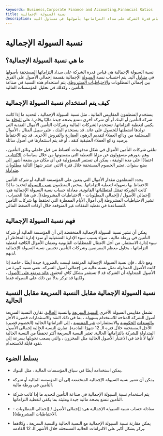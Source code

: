 ```yaml
---
keywords: Business,Corporate Finance and Accounting,Financial Ratios
title: نسبة السيولة الإجمالية
description: نسبة السيولة الإجمالية هي قياس قدرة الشركة على سداد التزاماتها بأصولها في متناول اليد.
---
```


# نسبة السيولة الإجمالية
## ما هي نسبة السيولة الإجمالية؟

نسبة السيولة الإجمالية هي قياس قدرة الشركة على سداد [التزاماتها المستحقة](/liability) بأصولها في [متناول](/asset) اليد. يتم احتساب نسبة [السيولة](/liquidity) الإجمالية بقسمة إجمالي الأصول على الفرق بين إجمالي المطلوبات [والاحتياطيات المشروطة](/conditional-reserves). يتم استخدام هذه النسبة في صناعة التأمين ، وكذلك في تحليل المؤسسات المالية.

## كيف يتم استخدام نسبة السيولة الإجمالية

يستخدم المنظمون المقاييس المالية ، مثل نسبة السيولة الإجمالية ، لتحديد ما إذا كانت شركة التأمين أو البنك أو أي شركة أخرى تتمتع بصحة جيدة ماليًا وقادرة على [الوفاء](/solvency) بما يكفي لتغطية التزاماتها. تستخدم الشركات المالية وشركات التأمين الأموال النقدية التي تولدها أنشطتها للحصول على عائد. قد يستخدم البنك ، على سبيل المثال ، الأموال المستلمة من ودائع العملاء لتقديم [الرهون العقارية](/mortgage) والقروض الأخرى. قد يتم الاحتفاظ برصيد ودائع العملاء المتبقية كنقد ، أو قد يتم استثمارها في أصول سائلة.

تتلقى شركات التأمين الأموال في شكل مدفوعات أقساط من قبل حاملي وثائق التأمين ، وهم بدورهم مسؤولون عن مزايا التغطية التي يضمنونها من خلال سياسات [الاكتتاب .](/underwriting) اعتمادًا على مدة الوثيقة ، يمكن أن تستمر المسؤولية في أي مكان من بضعة أشهر إلى بضع سنوات. تعتبر الخصوم المستحقة خلال فترة الاثني عشر شهرًا التالية [مطلوبات متداولة](/currentliabilities).

يحدد المنظمون مقدار الأموال التي يتعين على المؤسسة المالية أو شركة التأمين الاحتفاظ بها بسهولة لتغطية التزاماتها. يفحص المنظمون [نسب السيولة](/liquidityratios) لتحديد ما إذا كانت الشركة تمتثل لمتطلباتها القانونية. معادلة حساب نسبة السيولة الإجمالية هي: [إجمالي الأصول / (إجمالي المطلوبات - الاحتياطيات المشروطة)]. في هذا الحساب ، تشير الاحتياطيات المشروطة إلى أموال الأيام الممطرة التي تحتفظ بها شركات التأمين للمساعدة في تغطية النفقات غير المتوقعة خلال أوقات الضغط المالي.

## فهم نسبة السيولة الإجمالية

يمكن أن تشير نسبة السيولة الإجمالية المنخفضة إلى أن المؤسسة المالية أو شركة التأمين في ورطة مالية ، سواء بسبب سوء الإدارة التشغيلية أو سوء إدارة المخاطر أو سوء إدارة الاستثمار. من أجل الامتثال للمتطلبات القانونية وضمان الأموال الكافية لتغطية التزاماتها ، يحاول معظم المقرضين وشركات التأمين تحسين نسبة السيولة الإجمالية لديهم.

ومع ذلك ، فإن نسبة السيولة الإجمالية المرتفعة ليست بالضرورة جيدة أيضًا ، خاصة إذا كانت الأصول المتداولة تمثل نسبة عالية من إجمالي أصول الشركة. تعني نسبة كبيرة من الأصول المتداولة أن الشركة قد لا تستثمر بشكل كافٍ لتحقيق [عائد مرتفع على الأصول](/returnonassets) ، ولكنها قد تركز بدلاً من ذلك على السيولة فقط.

## نسبة السيولة الإجمالية مقابل النسبة السريعة مقابل النسبة الحالية

تشمل مقاييس السيولة الأخرى [النسبة السريعة](/quickratio) والنسبة [الحالية](/currentratio). تقارن النسبة السريعة أصول الشركة المتاحة للاستخدام بسهولة ، بما في ذلك النقد والاستثمارات قصيرة الأجل [والسندات](/unaffiliated-investments) [الحكومية](/government-bond) والاستثمارات [غير المنتسبة](/unaffiliated-investments) ، إلى التزاماتها الحالية (الخصوم قصيرة الأجل المستحقة خلال فترة الـ 12 شهرًا القادمة). تقارن النسبة الحالية إجمالي الأصول المتداولة للشركة بالتزاماتها الحالية. تعتبر النسبة السريعة أكثر تحفظًا من النسبة الحالية لأنها لا تأخذ في الاعتبار الأصول الحالية مثل المخزون ، والتي يصعب تحويلها بسرعة إلى نقود قابلة للاستخدام.

## يسلط الضوء

- يمكن استخدامه أيضًا في سياق المؤسسات المالية ، مثل البنوك.

- يمكن أن تشير نسبة السيولة الإجمالية المنخفضة إلى أن المؤسسة المالية أو شركة التأمين في ورطة مالية.

- يتم استخدام نسبة السيولة الإجمالية في صناعة التأمين لتحديد ما إذا كانت شركة التأمين تتمتع بصحة مالية جيدة ومليئة بما يكفي لتغطية التزاماتها.

- معادلة حساب نسبة السيولة الإجمالية هي: [إجمالي الأصول / (إجمالي المطلوبات - الاحتياطيات المشروطة)].

- يمكن مقارنة نسبة السيولة الإجمالية مع النسبة الحالية والنسبة السريعة ، وكلاهما يركز بشكل أكبر على الالتزامات الحالية المستحقة خلال الأشهر الـ 12 القادمة.

